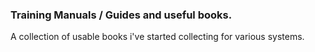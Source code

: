### Training Manuals / Guides and useful books. ###

A collection of usable books i've started collecting for various systems.

